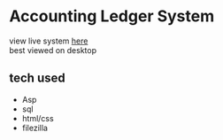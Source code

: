 # Accounting Ledger System

view live system [here](http://auckland.bauer.uh.edu/students/gl1425/home.html)  
best viewed on desktop

## tech used
- Asp
- sql
- html/css
- filezilla
